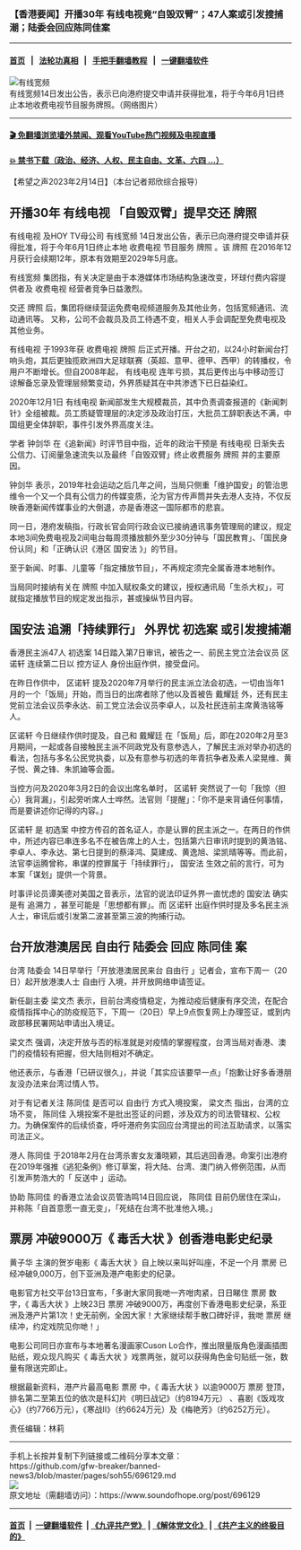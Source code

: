 ### 【香港要闻】开播30年 有线电视竟“自毁双臂”；47人案或引发搜捕潮；陆委会回应陈同佳案
------------------------

#### [首页](https://github.com/gfw-breaker/banned-news3/blob/master/README.md) &nbsp;&nbsp;|&nbsp;&nbsp; [法轮功真相](https://github.com/begood0513/basic/blob/master/README.md)  &nbsp;&nbsp;|&nbsp;&nbsp; [手把手翻墙教程](https://github.com/gfw-breaker/guides/wiki)  &nbsp;&nbsp;|&nbsp;&nbsp; [一键翻墙软件](https://github.com/gfw-breaker/nogfw/blob/master/README.md)  



<div><img alt="有线宽频" src="https://img.soundofhope.org/2023-02/youxian-1676401471905.jpg"/>
<br/><figcaption class="caption">
 有线宽频14日发出公告，表示已向港府提交申请并获得批准，将于今年6月1日终止本地收费电视节目服务牌照。（网络图片）
</figcaption></div><hr/>

#### [ 🎬  免翻墙浏览墙外禁闻、观看YouTube热门视频及电视直播](https://github.com/gfw-breaker/HelloWorld)

#### [ 💥  禁书下载（政治、经济、人权、民主自由、文革、六四 ...）](https://github.com/gfw-breaker/books/blob/master/README.md)

<div><div class="Content__Wrapper sc-1bvya0-0 elmmKw article_body" data-checkusr="" itemprop="articleBody">
 <div id="post_place_1">
 </div>
 <p class="meta-top">
  <span class="meta">
   【希望之声2023年2月14日】（本台记者郑欣综合报导）
  </span>
 </p>
 <h2>
  <strong>
   开播30年
   <ok href="/term/59409">
    有线电视
   </ok>
   「自毁双臂」提早交还
   <ok href="/term/118376">
    牌照
   </ok>
  </strong>
 </h2>
 <p>
  <ok href="/term/59409">
   有线电视
  </ok>
  及HOY TV母公司
  <ok href="/term/838962">
   有线宽频
  </ok>
  14日发出公告，表示已向港府提交申请并获得批准，将于今年6月1日终止本地
  <ok href="/term/838965">
   收费电视
  </ok>
  节目服务
  <ok href="/term/118376">
   牌照
  </ok>
  。该
  <ok href="/term/118376">
   牌照
  </ok>
  在2016年12月获行会续期12年，原本有效期至2029年5月底。
 </p>
 <p>
  <ok href="/term/838962">
   有线宽频
  </ok>
  集团指，有关决定是由于本港媒体市场结构急速改变，环球付费内容提供者及
  <ok href="/term/838965">
   收费电视
  </ok>
  经营者竞争日益激烈。
 </p>
 <p>
  交还
  <ok href="/term/118376">
   牌照
  </ok>
  后，集团将继续营运免费电视频道服务及其他业务，包括宽频通讯、流动通讯等。 又称，公司不会裁员及员工待遇不变，相关人手会调配至免费电视及其他业务。
 </p>
 <p>
  <ok href="/term/59409">
   有线电视
  </ok>
  于1993年获
  <ok href="/term/838965">
   收费电视
  </ok>
  <ok href="/term/118376">
   牌照
  </ok>
  后正式开播。开台之初，以24小时新闻台打响头炮，其后更独揽欧洲四大足球联赛（英超、意甲、德甲、西甲）的转播权，令用户不断增长。但自2008年起，
  <ok href="/term/59409">
   有线电视
  </ok>
  连年亏损，其后更传出与中移动签订谅解备忘录及管理层频繁变动，外界质疑其在中共渗透下已日益染红。
 </p>
 <p>
  2020年12月1日
  <ok href="/term/59409">
   有线电视
  </ok>
  新闻部发生大规模裁员，其中负责调查报道的《新闻刺针》全组被裁。员工质疑管理层的决定涉及政治打压，大批员工辞职表达不满，中国组更全体辞职，事件引发外界高度关注。
 </p>
 <p>
  学者
  <ok href="/term/107712">
   钟剑华
  </ok>
  在《追新闻》时评节目中指，近年的政治干预是
  <ok href="/term/59409">
   有线电视
  </ok>
  日渐失去公信力、订阅量急速流失以及最终「自毁双臂」终止收费服务
  <ok href="/term/118376">
   牌照
  </ok>
  并的主要原因。
 </p>
 <p>
  <ok href="/term/107712">
   钟剑华
  </ok>
  表示，2019年社会运动之后几年之间，当局只侧重「维护国安」的管治思维令一个又一个具有公信力的传媒变质，沦为官方传声筒并失去港人支持，不仅反映香港新闻传媒事业的大倒退，亦是香港这一国际都市的悲哀。
 </p>
 <p>
  同一日，港府发稿指，行政长官会同行政会议已接纳通讯事务管理局的建议，规定本地3间免费电视及2间电台每周须播放额外至少30分钟与「国民教育」、「国民身份认同」和「正确认识《港区
  <ok href="/term/99050">
   国安法
  </ok>
  》」的节目。
 </p>
 <p>
  至于新闻、时事、儿童等「指定播放节目」，不再规定须完全属香港本地制作。
 </p>
 <p>
  当局同时接纳有关在
  <ok href="/term/118376">
   牌照
  </ok>
  中加入赋权条文的建议，授权通讯局「生杀大权」，可就指定播放节目的规定发出指示，甚或操纵节目内容。
 </p>
 <h2>
  <strong>
   <ok href="/term/99050">
    国安法
   </ok>
   追溯「持续罪行」 外界忧
   <ok href="/term/491330">
    初选案
   </ok>
   或引发搜捕潮
  </strong>
 </h2>
 <p>
  香港民主派47人
  <ok href="/term/491330">
   初选案
  </ok>
  14日踏入第7日审讯，被告之一、前民主党立法会议员
  <ok href="/term/51965">
   区诺轩
  </ok>
  连续第二日以
  <ok href="/term/838968">
   控方证人
  </ok>
  身份出庭作供，接受盘问。
 </p>
 <p>
  在昨日作供中，
  <ok href="/term/51965">
   区诺轩
  </ok>
  提及2020年7月举行的民主派立法会初选，一切由当年1月的一个「饭局」开始，而当日的出席者除了他以及首被告
  <ok href="/term/3820">
   戴耀廷
  </ok>
  外，还有民主党前立法会议员李永达、前工党立法会议员李卓人，以及社民连前主席黄浩铭等人。
 </p>
 <p>
  <ok href="/term/51965">
   区诺轩
  </ok>
  今日继续作供时提及，自己和
  <ok href="/term/3820">
   戴耀廷
  </ok>
  在「饭局」后，即在2020年2月至3月期间，一起或各自接触民主派不同政党及有意参选人，了解民主派对举办初选的看法，包括与多名公民党执委，以及有意参与初选的年青抗争者及素人梁晃维、黄子悦、黄之锋、朱凯廸等会面。
 </p>
 <p>
  当控方问及2020年3月2日的会议出席名单时，
  <ok href="/term/51965">
   区诺轩
  </ok>
  突然说了一句「我惊（担心）我背漏」，引起旁听席人士哗然。法官则「提醒」：「你不是来背诵任何事情，而是要讲述你记得的内容。」
 </p>
 <p>
  <ok href="/term/51965">
   区诺轩
  </ok>
  是
  <ok href="/term/491330">
   初选案
  </ok>
  中控方传召的首名证人，亦是认罪的民主派之一。在两日的作供中，所述内容已串连多名不在被告席上的人士，包括第六日审讯时提到的黄浩铭、李卓人、李永达、第七日提到的蔡泽鸿、莫建成、黄逸旭、梁凯晴等等。而此前，法官李运腾曾称，串谋的控罪属于「持续罪行」，
  <ok href="/term/99050">
   国安法
  </ok>
  生效之前的言行，可为本案「谋划」提供一个背景。
 </p>
 <p>
  时事评论员谭美德对美国之音表示，法官的说法印证外界一直忧虑的
  <ok href="/term/99050">
   国安法
  </ok>
  确实是有
  <ok href="/term/838971">
   追溯力
  </ok>
  ，甚至可能是「思想都有罪」。而
  <ok href="/term/51965">
   区诺轩
  </ok>
  出庭作供时提及多名民主派人士，审讯后或引发第二波甚至第三波的拘捕行动。
 </p>
 <h2>
  <strong>
   台开放港澳居民
   <ok href="/term/10942">
    自由行
   </ok>
   <ok href="/term/9948">
    陆委会
   </ok>
   回应
   <ok href="/term/137176">
    陈同佳
   </ok>
   案
  </strong>
 </h2>
 <p>
  台湾
  <ok href="/term/9948">
   陆委会
  </ok>
  14日早举行「开放港澳居民来台
  <ok href="/term/10942">
   自由行
  </ok>
  」记者会，宣布下周一（20日）起开放港澳人士
  <ok href="/term/10942">
   自由行
  </ok>
  入境，并开放网络申请签证。
 </p>
 <p>
  新任副主委
  <ok href="/term/838974">
   梁文杰
  </ok>
  表示，目前台湾疫情稳定，为推动疫后健康有序交流，在配合疫情指挥中心的防疫规范下，下周一（20日）早上9点恢复网上办理签证，或到内政部移民署网站申请出入境证。
 </p>
 <p>
  <ok href="/term/838974">
   梁文杰
  </ok>
  强调，决定开放与否的标准就是对疫情的掌握程度，台湾当局对香港、澳门的疫情较有把握，但大陆则相对不确定。
 </p>
 <p>
  他还表示，与香港「已研议很久」，并说「其实应该要早一点」「抱歉让好多香港朋友没办法来台湾过情人节。
 </p>
 <p>
  对于有记者关注
  <ok href="/term/137176">
   陈同佳
  </ok>
  是否可以
  <ok href="/term/10942">
   自由行
  </ok>
  方式入境投案，
  <ok href="/term/838974">
   梁文杰
  </ok>
  指出，台湾的立场不变，
  <ok href="/term/137176">
   陈同佳
  </ok>
  入境投案不是批出签证的问题，涉及双方的司法管辖权、公权力。为确保案件的后续侦查，呼吁港府务实回应台湾提出的司法互助请求，以落实司法正义。
 </p>
 <p>
  港人
  <ok href="/term/137176">
   陈同佳
  </ok>
  于2018年2月在台湾杀害女友潘晓颖，其后逃回香港。命案引出港府在2019年强推《逃犯条例》修订草案，将大陆、台湾、澳门纳入修例范围，从而引发声势浩大的「
  <ok href="/term/1010">
   反送中
  </ok>
  」运动。
 </p>
 <p>
  协助
  <ok href="/term/137176">
   陈同佳
  </ok>
  的香港立法会议员管浩鸣14日回应说，
  <ok href="/term/137176">
   陈同佳
  </ok>
  目前仍居住在深山，并称陈「自首意愿一直无变」，「死结在台湾不批准他入境。」
 </p>
 <h2>
  <strong>
   <ok href="/term/101779">
    票房
   </ok>
   冲破9000万《
   <ok href="/term/838977">
    毒舌大状
   </ok>
   》创香港电影史纪录
  </strong>
 </h2>
 <p>
  <ok href="/term/838980">
   黄子华
  </ok>
  主演的贺岁电影《
  <ok href="/term/838977">
   毒舌大状
  </ok>
  》自上映以来叫好叫座，不足一个月
  <ok href="/term/101779">
   票房
  </ok>
  已经冲破9,000万，创下亚洲及港产电影史的纪录。
 </p>
 <p>
  电影官方社交平台13日宣布，「多谢大家同我哋一齐咁肉紧，日日睇住
  <ok href="/term/101779">
   票房
  </ok>
  数字，《
  <ok href="/term/838977">
   毒舌大状
  </ok>
  》上映23日
  <ok href="/term/101779">
   票房
  </ok>
  冲破9000万，再度创下香港电影史纪录，系亚洲及港产片第1次！史无前例，全因大家！大家继续帮手散口碑好评，我哋
  <ok href="/term/101779">
   票房
  </ok>
  继续冲，约定戏院见你哋！」
 </p>
 <p>
  电影公司同日亦宣布与本地著名漫画家Cuson Lo合作，推出限量版角色漫画插图贴纸，观众现凡购买《
  <ok href="/term/838977">
   毒舌大状
  </ok>
  》戏票两张，就可以获得角色金句贴纸一张，数量有限送完即止。
 </p>
 <p>
  根据最新资料，港产片最高电影
  <ok href="/term/101779">
   票房
  </ok>
  中，《
  <ok href="/term/838977">
   毒舌大状
  </ok>
  》以逾9000万
  <ok href="/term/101779">
   票房
  </ok>
  登顶，排名第二至第五位的依次是科幻片《明日战记》（约8194万元） 、喜剧《饭戏攻心》（约7766万元），《寒战II》（约6624万元）及《梅艳芳》（约6252万元）。
 </p>
 <p class="meta-btm">
  责任编辑：林莉
 </p>
</div>
</div>
<hr/>
手机上长按并复制下列链接或二维码分享本文章：<br/>
https://github.com/gfw-breaker/banned-news3/blob/master/pages/soh55/696129.md <br/>
<a href='https://github.com/gfw-breaker/banned-news3/blob/master/pages/soh55/696129.md'><img src='https://github.com/gfw-breaker/banned-news3/blob/master/pages/soh55/696129.md.png'/></a> <br/>
原文地址（需翻墙访问）：https://www.soundofhope.org/post/696129


------------------------
#### [首页](https://github.com/gfw-breaker/banned-news3/blob/master/README.md) &nbsp;|&nbsp; [一键翻墙软件](https://github.com/gfw-breaker/nogfw/blob/master/README.md) &nbsp;| [《九评共产党》](https://github.com/gfw-breaker/9ping.md/blob/master/README.md#九评之一评共产党是什么) | [《解体党文化》](https://github.com/gfw-breaker/jtdwh.md/blob/master/README.md) | [《共产主义的终极目的》](https://github.com/gfw-breaker/gczydzjmd.md/blob/master/README.md)


<img src='http://gfw-breaker.win/banned-news3/pages/soh55/696129.md' width='0px' height='0px'/>